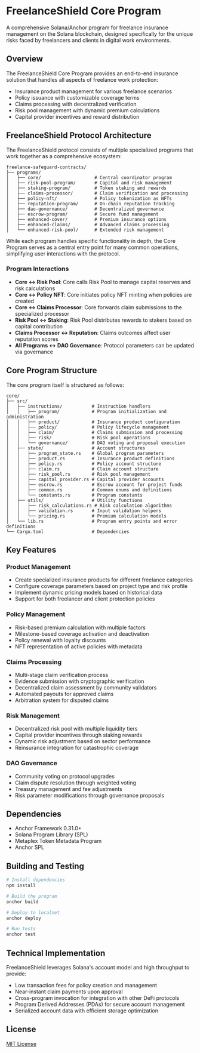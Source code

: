 # FreelanceShield Core Program

A comprehensive Solana/Anchor program for freelance insurance management on the Solana blockchain, designed specifically for the unique risks faced by freelancers and clients in digital work environments.

## Overview

The FreelanceShield Core Program provides an end-to-end insurance solution that handles all aspects of freelance work protection:

- Insurance product management for various freelance scenarios
- Policy issuance with customizable coverage terms
- Claims processing with decentralized verification
- Risk pool management with dynamic premium calculations
- Capital provider incentives and reward distribution

## FreelanceShield Protocol Architecture

The FreelanceShield protocol consists of multiple specialized programs that work together as a comprehensive ecosystem:

```
freelance-safeguard-contracts/
├── programs/
│   ├── core/                    # Central coordinator program
│   ├── risk-pool-program/       # Capital and risk management
│   ├── staking-program/         # Token staking and rewards
│   ├── claims-processor/        # Claim verification and processing
│   ├── policy-nft/              # Policy tokenization as NFTs
│   ├── reputation-program/      # On-chain reputation tracking
│   ├── dao-governance/          # Decentralized governance
│   ├── escrow-program/          # Secure fund management
│   ├── enhanced-cover/          # Premium insurance options
│   ├── enhanced-claims/         # Advanced claims processing
│   └── enhanced-risk-pool/      # Extended risk management
```

While each program handles specific functionality in depth, the Core Program serves as a central entry point for many common operations, simplifying user interactions with the protocol.

### Program Interactions

- **Core ↔ Risk Pool**: Core calls Risk Pool to manage capital reserves and risk calculations
- **Core ↔ Policy NFT**: Core initiates policy NFT minting when policies are created
- **Core ↔ Claims Processor**: Core forwards claim submissions to the specialized processor
- **Risk Pool ↔ Staking**: Risk Pool distributes rewards to stakers based on capital contribution
- **Claims Processor ↔ Reputation**: Claims outcomes affect user reputation scores
- **All Programs ↔ DAO Governance**: Protocol parameters can be updated via governance

## Core Program Structure

The core program itself is structured as follows:

```
core/
├── src/
│   ├── instructions/           # Instruction handlers
│   │   ├── program/            # Program initialization and administration
│   │   ├── product/            # Insurance product configuration
│   │   ├── policy/             # Policy lifecycle management
│   │   ├── claim/              # Claims submission and processing
│   │   ├── risk/               # Risk pool operations
│   │   └── governance/         # DAO voting and proposal execution
│   ├── state/                  # Account structures
│   │   ├── program_state.rs    # Global program parameters
│   │   ├── product.rs          # Insurance product definitions
│   │   ├── policy.rs           # Policy account structure
│   │   ├── claim.rs            # Claim account structure
│   │   ├── risk_pool.rs        # Risk pool management
│   │   ├── capital_provider.rs # Capital provider accounts
│   │   ├── escrow.rs           # Escrow account for project funds
│   │   ├── common.rs           # Common enums and definitions
│   │   └── constants.rs        # Program constants
│   ├── utils/                  # Utility functions
│   │   ├── risk_calculations.rs # Risk calculation algorithms
│   │   ├── validation.rs       # Input validation helpers
│   │   └── pricing.rs          # Premium calculation models
│   └── lib.rs                  # Program entry points and error definitions
└── Cargo.toml                  # Dependencies
```

## Key Features

### Product Management
- Create specialized insurance products for different freelance categories
- Configure coverage parameters based on project type and risk profile
- Implement dynamic pricing models based on historical data
- Support for both freelancer and client protection policies

### Policy Management
- Risk-based premium calculation with multiple factors
- Milestone-based coverage activation and deactivation
- Policy renewal with loyalty discounts
- NFT representation of active policies with metadata

### Claims Processing
- Multi-stage claim verification process
- Evidence submission with cryptographic verification
- Decentralized claim assessment by community validators
- Automated payouts for approved claims
- Arbitration system for disputed claims

### Risk Management
- Decentralized risk pool with multiple liquidity tiers
- Capital provider incentives through staking rewards
- Dynamic risk adjustment based on sector performance
- Reinsurance integration for catastrophic coverage

### DAO Governance
- Community voting on protocol upgrades
- Claim dispute resolution through weighted voting
- Treasury management and fee adjustments
- Risk parameter modifications through governance proposals

## Dependencies

- Anchor Framework 0.31.0+
- Solana Program Library (SPL)
- Metaplex Token Metadata Program
- Anchor SPL

## Building and Testing

```bash
# Install dependencies
npm install

# Build the program
anchor build

# Deploy to localnet
anchor deploy

# Run tests
anchor test
```

## Technical Implementation

FreelanceShield leverages Solana's account model and high throughput to provide:

- Low transaction fees for policy creation and management
- Near-instant claim payments upon approval
- Cross-program invocation for integration with other DeFi protocols
- Program Derived Addresses (PDAs) for secure account management
- Serialized account data with efficient storage optimization

## License

[MIT License](LICENSE)
